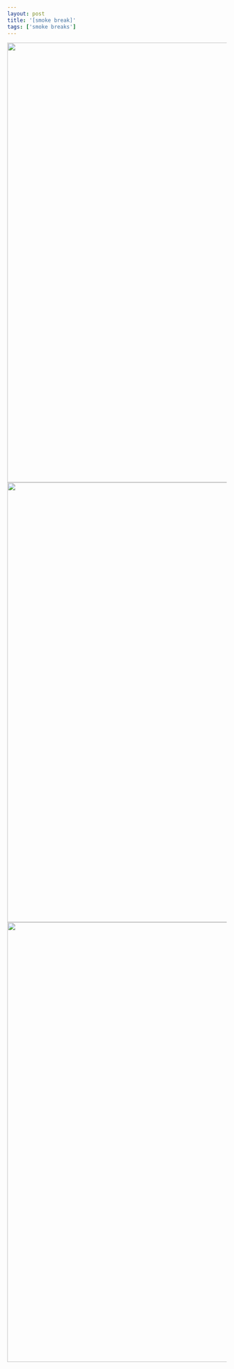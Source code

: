 ```yaml
---
layout: post
title: '[smoke break]'
tags: ['smoke breaks']
---
```


<div class="img-box">
    <a href="/inkwell/assets/img/smoke_breaks/2023-03-17/20230317_1.jpg">
        <img src="/inkwell/assets/img/smoke_breaks/2023-03-17/20230317_1.jpg" width="567" height="1008">
    </a>
</div>
<div class="img-box">
    <a href="/inkwell/assets/img/smoke_breaks/2023-03-17/20230317_2.jpg" class="img-box">
        <img src="/inkwell/assets/img/smoke_breaks/2023-03-17/20230314_7.jpg" width="567" height="1008">
    </a>
</div>
<div class="img-box">
    <a href="/inkwell/assets/img/smoke_breaks/2023-03-17/20230317_3.jpg" class="img-box">
        <img src="/inkwell/assets/img/smoke_breaks/2023-03-17/20230317_3.jpg" width="567" height="1008">
    </a>
</div>
